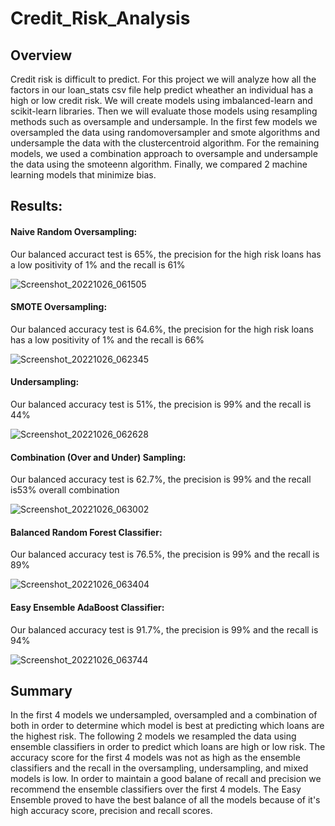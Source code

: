 # Credit_Risk_Analysis

## Overview

Credit risk is difficult to predict. For this project we will analyze how all the factors in our loan_stats csv file help predict wheather an individual has a high or low credit risk. We will create models using imbalanced-learn and scikit-learn libraries. Then we will evaluate those models using resampling methods such as oversample and undersample. In the first few models we oversampled the data using randomoversampler and smote algorithms and undersample the data with the clustercentroid algorithm. For the remaining models, we used a combination approach to oversample and undersample the data using the smoteenn algorithm. Finally, we compared 2 machine learning models that minimize bias.

## Results:

#### Naive Random Oversampling: 
Our balanced accuract test is 65%, the precision for the high risk loans has a low positivity of 1% and the recall is 61%

![Screenshot_20221026_061505](https://user-images.githubusercontent.com/106443196/198149472-b91c4dac-25ac-4fd6-b2b7-0fba19d9ce90.png)

#### SMOTE Oversampling: 
Our balanced accuracy test is 64.6%, the precision for the high risk loans has a low positivity of 1%  and the recall is 66%

![Screenshot_20221026_062345](https://user-images.githubusercontent.com/106443196/198150013-63630e9a-27f6-40fb-a4af-e5958105a3d7.png)

#### Undersampling:
Our balanced accuracy test is 51%, the precision is 99% and the recall is 44%

![Screenshot_20221026_062628](https://user-images.githubusercontent.com/106443196/198150336-ccd741bc-e4e2-4323-9c7e-7e24c5b79e48.png)

#### Combination (Over and Under) Sampling:
Our balanced accuracy test is 62.7%, the precision is 99% and the recall is53% overall combination

![Screenshot_20221026_063002](https://user-images.githubusercontent.com/106443196/198150810-474515d9-5f51-41e5-a1e3-ae6b4b0fc4f8.png)

#### Balanced Random Forest Classifier: 
Our balanced accuracy test is 76.5%, the precision is 99% and the recall is 89%

![Screenshot_20221026_063404](https://user-images.githubusercontent.com/106443196/198151597-74a4aa01-b1b9-4196-95be-1c4fd5a92a94.png)

#### Easy Ensemble AdaBoost Classifier:
Our balanced accuracy test is 91.7%, the precision is 99% and the recall is 94%

![Screenshot_20221026_063744](https://user-images.githubusercontent.com/106443196/198151941-4e1ccf7c-2ca5-4967-a778-2c3cf02873dd.png)

## Summary

In the first 4 models we undersampled, oversampled and a combination of both in order to determine which model is best at predicting which loans are the highest risk. The following 2 models we resampled the data using ensemble classifiers in order to predict which loans are high or low risk. The accuracy score for the first 4 models was not as high as the ensemble classifiers and the recall in the oversampling, undersampling, and mixed models is low. In order to maintain a good balane of recall and precision we recommend the ensemble classifiers over the first 4 models. The Easy Ensemble proved to have the best balance of all the models because of it's high accuracy score, precision and recall scores.
